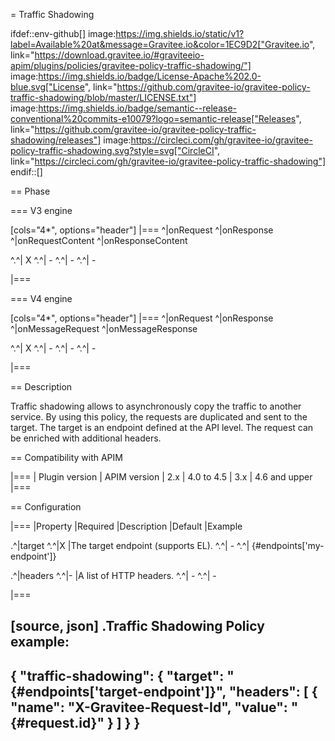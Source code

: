 = Traffic Shadowing

ifdef::env-github[]
image:https://img.shields.io/static/v1?label=Available%20at&message=Gravitee.io&color=1EC9D2["Gravitee.io", link="https://download.gravitee.io/#graviteeio-apim/plugins/policies/gravitee-policy-traffic-shadowing/"]
image:https://img.shields.io/badge/License-Apache%202.0-blue.svg["License", link="https://github.com/gravitee-io/gravitee-policy-traffic-shadowing/blob/master/LICENSE.txt"]
image:https://img.shields.io/badge/semantic--release-conventional%20commits-e10079?logo=semantic-release["Releases", link="https://github.com/gravitee-io/gravitee-policy-traffic-shadowing/releases"]
image:https://circleci.com/gh/gravitee-io/gravitee-policy-traffic-shadowing.svg?style=svg["CircleCI", link="https://circleci.com/gh/gravitee-io/gravitee-policy-traffic-shadowing"]
endif::[]

== Phase

=== V3 engine

[cols="4*", options="header"]
|===
^|onRequest
^|onResponse
^|onRequestContent
^|onResponseContent

^.^| X
^.^| -
^.^| -
^.^| -

|===

=== V4 engine

[cols="4*", options="header"]
|===
^|onRequest
^|onResponse
^|onMessageRequest
^|onMessageResponse

^.^| X
^.^| -
^.^| -
^.^| -

|===



== Description

Traffic shadowing allows to asynchronously copy the traffic to another service. By using this policy, the requests are duplicated and sent to the target. The target is an endpoint defined at the API level. The request can be enriched with additional headers.

== Compatibility with APIM

|===
| Plugin version | APIM version
| 2.x            | 4.0 to 4.5
| 3.x            | 4.6 and upper
|===

== Configuration

|===
|Property |Required |Description |Default |Example

.^|target
^.^|X
|The target endpoint (supports EL).
^.^| -
^.^| {#endpoints['my-endpoint']}

.^|headers
^.^|-
|A list of HTTP headers.
^.^| -
^.^| -

|===


[source, json]
.Traffic Shadowing Policy example:
----
{
  "traffic-shadowing": {
    "target": "{#endpoints['target-endpoint']}",
    "headers": [
        {
            "name": "X-Gravitee-Request-Id",
            "value": "{#request.id}"
        }
    ]
  }
}
----
